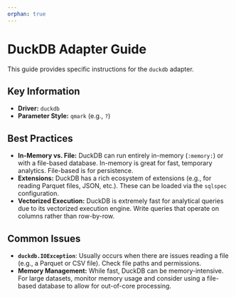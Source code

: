 ```yaml
---
orphan: true
---
```


# DuckDB Adapter Guide

This guide provides specific instructions for the `duckdb` adapter.

## Key Information

-   **Driver:** `duckdb`
-   **Parameter Style:** `qmark` (e.g., `?`)

## Best Practices

-   **In-Memory vs. File:** DuckDB can run entirely in-memory (`:memory:`) or with a file-based database. In-memory is great for fast, temporary analytics. File-based is for persistence.
-   **Extensions:** DuckDB has a rich ecosystem of extensions (e.g., for reading Parquet files, JSON, etc.). These can be loaded via the `sqlspec` configuration.
-   **Vectorized Execution:** DuckDB is extremely fast for analytical queries due to its vectorized execution engine. Write queries that operate on columns rather than row-by-row.

## Common Issues

-   **`duckdb.IOException`**: Usually occurs when there are issues reading a file (e.g., a Parquet or CSV file). Check file paths and permissions.
-   **Memory Management:** While fast, DuckDB can be memory-intensive. For large datasets, monitor memory usage and consider using a file-based database to allow for out-of-core processing.
